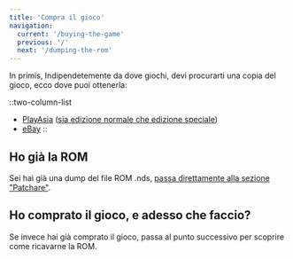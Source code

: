 ```yaml
---
title: 'Compra il gioco'
navigation:
  current: '/buying-the-game'
  previous: '/'
  next: '/dumping-the-rom'
---
```


In primis, Indipendetemente da dove giochi, devi procurarti una copia del gioco, ecco dove puoi ottenerla:

::two-column-list
* [PlayAsia](https://www.play-asia.com/suzumiya-haruhi-no-chokuretsu/13/70337q) ([sia edizione normale che edizione speciale](https://www.play-asia.com/suzumiya-haruhi-no-chokuretsu-chou-sos-dandanin-collection/13/70337s))
* [eBay](https://www.ebay.com/sch?&_nkw=Suzumiya+Haruhi+no+Chokuretsu)
::

## Ho già la ROM
Sei hai già una dump del file ROM .nds, [passa direttamente alla sezione "Patchare"](/chokuretsu/guide/patching-the-rom).

## Ho comprato il gioco, e adesso che faccio?
Se invece hai già comprato il gioco, passa al punto successivo per scoprire come ricavarne la ROM.